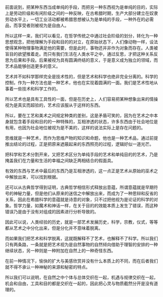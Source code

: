 <p data-pid="zMAaTkpQ">前面说到，把某种东西当成单纯的手段，而把另一种东西视为是单纯的目的，实际上是劳动阶级和有闲阶级之间的一种反映，在古希腊时期，生产大部分建立在奴隶劳动水平上，一切工业活动都被希腊思想被认为是单纯的手段，一种外在的必需品，而享受者则被视为是自由人。</p><p data-pid="0w215Zmm">所以这样一来，我们可以看见，在哲学传统之中通过社会阶级的划分，转化为一种思想观念，把他理解为手段和目的的对立，在原始状态下，人们像动物一样，设法使得某种物理事物满足他的需要，但是此时，事物还并非作为对象而存在。人类被盲目的欲望推着走。而只有我们生活在人类水平之中，通过反思，才把这种关系反思为后果和手段。后果被视为具有圆满终结的意义，于是意义成为独立的领域，而艺术品能够创造更多的意义。</p><p data-pid="SUFmyb2s">艺术并不如科学那样完全是技术性的，但是艺术和科学也绝非完全分离的。科学的控制，作为一种方法也是一种艺术，他也在实现着圆满的一面。我们是艺术性地从事着一些技术和科学工作的。</p><p data-pid="LVw1p9n-">所以艺术也是具有工具性的一面，但是在历史上，人们容易把某种想象出来的情操视为是真实而超验的，艺术应该服从于这样的东西。</p><p data-pid="_Fgup13w">所以，要在工艺和美术之间规定种类的差别，这是矛盾可笑的，因为在艺术之中本身就包含着手段和目的的一种特殊的，互相渗透的状态，许多东西由于社会地位是有用，也因为社会地位被视为是不美的，这样的说法实际上是存在问题的。</p><p data-pid="QZHCxAuG">思维就是一种艺术，而作为思维产物的知识和命题，他也是一种艺术品，通过前提推出结论的过程，正是把原来遮蔽起来的东西照亮的过程，逻辑好似一道光芒。</p><p data-pid="rCVn__fQ">把科学和艺术分割开来，又把艺术区分为单纯手段的艺术和单纯目的的艺术，乃是掩盖我们在力量和生活的幸福之间缺乏两相结合的假面具。</p><p data-pid="Gwl5S3lw">有效的东西与艺术中最后的东西乃是互相渗透的，这一点正是艺术从原始的巫术之中解放出来，可以找到根据。</p><p data-pid="R8kLP5OH">还可以从古典哲学得到证明，古典哲学相信形式释放出意蕴，所谓意蕴就是早期符号的神秘力量，但是他们从原来的迷信之中解放出来，而成为了一种思辩和反省的关系，因此在希腊科学的意蕴就是诗意的对象，只不过把他视为是论证的科学的对象。哲学力量，如魔术和神话一样，在关于目的的效能本质上发生了错误，而这种错误乃是由于没有对组成的因素进行分析导致的。</p><p data-pid="56R1WVnj">因此可以说，人类经验的历史，就是一部艺术发展历史，科学，宗教，仪式，等等都从艺术之中分化出来，但是分化并不意味着脱离。</p><p data-pid="dgbgixm3">而如果我们把艺术和科学脱离，这就既解释不了艺术，也解释不了科学。所以我们只有两条路，一条就是把艺术视为是自然事物的自然倾向借助于理智的安排的一种继续状态，另一种则是一种附加在自然上的一种奇怪东西。</p><p data-pid="tDWNL9dr">在前一种情况下，愉快的扩大与美感欣赏并没有什么本质上的不同，而在后者我们就不得不承认一种神秘的来源和秘密的特点。</p><p data-pid="hTGDcrVS">所以我们可以说明，在自然之中个体与总体交织在一起，机遇与规律交织在一起，机会和自由，工具和目的都是交织在一起的，因此把心灵与物质截然分开是没有道理的。</p><p></p>